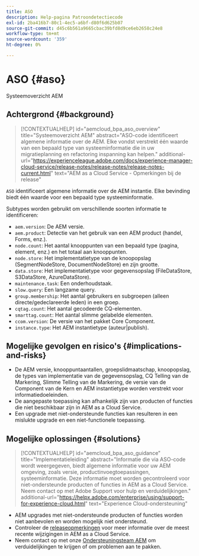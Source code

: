 ```yaml
---
title: ASO
description: Help-pagina Patroondetectiecode
exl-id: 2ba416b7-80c1-4ec5-a6bf-d80f6d625b07
source-git-commit: d45c6b561a9665cbac39bfd8d9ce6eb2658c24e8
workflow-type: tm+mt
source-wordcount: '359'
ht-degree: 0%

---
```


# ASO {#aso}

Systeemoverzicht AEM

## Achtergrond {#background}

>[!CONTEXTUALHELP]
>id="aemcloud_bpa_aso_overview"
>title="Systeemoverzicht AEM"
>abstract="ASO-code identificeert algemene informatie over de AEM. Elke vondst verstrekt één waarde van een bepaald type van systeeminformatie die in uw migratieplanning en refactoring inspanning kan helpen."
>additional-url="https://experienceleague.adobe.com/docs/experience-manager-cloud-service/release-notes/release-notes/release-notes-current.html" text="AEM as a Cloud Service - Opmerkingen bij de release"

`ASO` identificeert algemene informatie over de AEM instantie. Elke bevinding biedt één waarde voor een bepaald type systeeminformatie.

Subtypes worden gebruikt om verschillende soorten informatie te identificeren:

* `aem.version`: De AEM versie.
* `aem.product`: Detectie van het gebruik van een AEM product (handel, Forms, enz.).
* `node.count`: Het aantal knooppunten van een bepaald type (pagina, element, enz.) en het totaal aan knooppunten.
* `node.store`: Het implementatietype van de knoopopslag (SegmentNodeStore, DocumentNodeStore) en zijn grootte.
* `data.store`: Het implementatietype voor gegevensopslag (FileDataStore, S3DataStore, AzureDataStore).
* `maintenance.task`: Een onderhoudstaak.
* `slow.query`: Een langzame query.
* `group.membership`: Het aantal gebruikers en subgroepen (alleen directe/gedeclareerde leden) in een groep.
* `cqtag.count`: Het aantal gecodeerde CQ-elementen.
* `smarttag.count`: Het aantal slimme gelabelde elementen.
* `ccom.version`: De versie van het pakket Core Component.
* `instance.type`: Het AEM instantietype (auteur|publish).

## Mogelijke gevolgen en risico&#39;s {#implications-and-risks}

* De AEM versie, knooppuntaantallen, groepslidmaatschap, knoopopslag, de types van implementatie van de gegevensopslag, CQ Telling van de Markering, Slimme Telling van de Markering, de versie van de Component van de Kern en AEM instantietype worden verstrekt voor informatiedoeleinden.
* De aangepaste toepassing kan afhankelijk zijn van producten of functies die niet beschikbaar zijn in AEM as a Cloud Service.
* Een upgrade met niet-ondersteunde functies kan resulteren in een mislukte upgrade en een niet-functionele toepassing.

## Mogelijke oplossingen {#solutions}

>[!CONTEXTUALHELP]
>id="aemcloud_bpa_aso_guidance"
>title="Implementatieleiding"
>abstract="Informatie die via ASO-code wordt weergegeven, biedt algemene informatie voor uw AEM omgeving, zoals versie, productinvoegtoepassingen, systeeminformatie. Deze informatie moet worden gecontroleerd voor niet-ondersteunde producten of functies in AEM as a Cloud Service. Neem contact op met Adobe Support voor hulp en verduidelijkingen."
>additional-url="https://helpx.adobe.com/enterprise/using/support-for-experience-cloud.html" text="Experience Cloud-ondersteuning"

* AEM upgrades met niet-ondersteunde producten of functies worden niet aanbevolen en worden mogelijk niet ondersteund.
* Controleer de [releaseopmerkingen](https://experienceleague.adobe.com/docs/experience-manager-cloud-service/release-notes/release-notes/release-notes-current.html) voor meer informatie over de meest recente wijzigingen in AEM as a Cloud Service.
* Neem contact op met onze [Ondersteuningsteam AEM](https://helpx.adobe.com/enterprise/using/support-for-experience-cloud.html) om verduidelijkingen te krijgen of om problemen aan te pakken.
